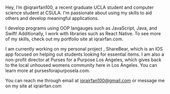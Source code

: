Hey, I’m @iqrairfan100, a recent graduate UCLA student and computer science student at CSULA. I'm passionate about using my skills to aid others and develop meaningful applications. 

I develop programs using OOP langauges such as JavaScript, Java, and Swift! Additionally, I work with libraries such as React Native. To see more of my skills, check out my portfolio site at iqrairfan.com. 

I am currently working on my personal project , ShareBear, which is an IOS app focused on helping out students looking for essential items. I am also a non-profit director at Purses for a Purpose Los Angeles, which gives back to the local unhoused womens community here in Los Angeles. You can learn more at pursesforapurposela.com. 

You can reach me through email at iqrairfan100@gmail.com or message me on my site at iqrairfan.com 

